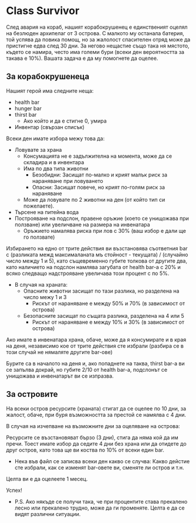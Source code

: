 # Class Survivor

След авария на кораб, нашият корабокрушенец е единственият оцелял на безлюден архипелаг от 3 острова. С малкото му останала батерия, той успява да повика помощ, но за жалолост
спасителен отряд може да пристигне едва след 30 дни. За негово нещастие също така ня мястото, където се намира, често има големи бури (всеки ден вероятността за такава е 10%).
Вашата задача е да му помогнете да оцелее.

## За корабокрушенеца

Нашият герой има следните неща:
* health bar
* hunger bar
* thirst bar
    * Ако който и да е стигне 0, умира 
* Инвентар (свързан списък)

Всеки ден имате избора межу това да:
* Ловувате за храна
    * Консумацията не е задължителна на момента, може да се складира и в инвентара 
    * Има по два типа животни 
        * Безобидни: Засищат по-малко и крият малък риск за нараняване при ловуването
        * Опасни: Засищат повече, но крият по-голям риск за нараняване
    * Може да ловувате по 2 животни на ден (от който тип си пожелаете). 
* Търсене на питейна вода 
* Построяване на подслон, правене оръжие (което се унищожава при ползване) или увеличване на размера на инвенатара
    * Оръжието намалява риска при лов с 30%  (ваш избор е дали ще го ползвате)

Избирането на едно от трите действия ви възстановява съответния bar с (разликата межд максималаната мъ стойност - текущата) / (случайно число между 1 и 5), като същевременно губите
толкова от другите два, като наличието на подслон намлява загубата от health bar-a с 20% и всяко следващо надстрояване увеличава този процент с по 5%. 
  * В случая на храната: 
      * Опасните животни засищат по тази разлика, но разделена на число межу 1 и 3
          * Рискът от нараняване е между 50% и 70%  (в зависимост от острова)
      * Безопасните засищат по същата разлика, разделена на 4 или 5
          * Рискът от нараняване е между 10% и 30%  (в зависимост от острова)

Ако имате в инвенатара храна, обаче, може да я консумирате и в края на деня, независимо кое от трите действия сте избрали (разбира се в този случай не нямаляте другите bar-ове)

Буритe са в началото на деня и, ако попаднете на таква, thirst bar-a ви се запълва докрай, но губите 2/10 от health bar-а, подслонът се унищожава и инвенатaрът ви се изпразва.

## За островите

На всеки остров ресурсите (храната) стигат да се оцелее по 10 дни, за жалост, обаче, при буря възможността за престой се намялва с 4 дни. 

В случая на изчепване на възможните дни за оцеляване на острова:

Ресурсите се възстановяват бързо (3 дни), 
стига да няма кой да им пречи. Тоест имате избор да седите 4 дни без храна или да отидете до друг остров, като това ще ви коства по 10% от всеки един bar.

* Нека във файл се записва всеки ден какво се случва:
  Какво дейстие сте избрали, как се изменят bar-овете ви, сменяте ли остров и т.н.
  
Целта ви е да оцелеете 1 месец. 

Успех!

* P.S. Ако някъде се получи така, че при процентите става прекалено лесно или прекалено трудно,  може да ги променяте. Целта е да се видят различни ситуации.


